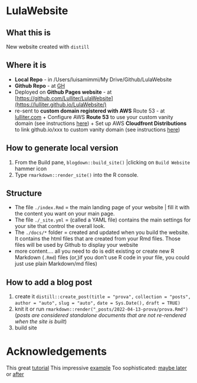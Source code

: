 # LulaWebsite


## What this is 
New website created with `distill`

## Where it is 

+ **Local Repo** - in /Users/luisamimmi/My Drive/Github/LulaWebsite
+ **Github Repo** - at [GH](https://github.com/Lulliter/LulaWebsite)
+ Deployed on **Github Pages website** - at [https://github.com/Lulliter/LulaWebsite](https://lulliter.github.io/LulaWebsite/)
+ re-sent to **custom domain registered with AWS** Route 53  - at [lulliter.com](https:www.lulliter.com) 
		+ Configure AWS **Route 53** to use your custom vanity domain (see instructions [here](https://medium.com/@benwiz/how-to-deploy-github-pages-with-aws-route-53-registered-custom-domain-and-force-https-bbea801e5ea3))
		+ Set up AWS **Cloudfront Distributions** to link github.io/xxx to custom vanity domain (see instructions [here](https://medium.com/@bschandu67/host-your-website-using-github-pages-aws-route53-and-aws-cloudfront-7345493d2ea6))


## How to generate local version
1. From the Build pane, `blogdown::build_site()` |clicking on `Build Website` hammer icon
2. Type `rmarkdown::render_site()` into the R console.

## Structure 
+ The file `./index.Rmd` = the main landing page of your website | fill it with the content you want on your main page.
+ The file `./_site.yml` = (called a YAML file) contains the main settings for your site that control the overall look.  
+ The `./docs/*` folder =  created and updated when you build the website. It contains the html files that are created from your Rmd files. Those files will be used by Github to display your website 
+ more content.... all you need to do is edit existing or create new R Markdown (`.Rmd`) files (or,)if you don’t use R code in your file, you could just use plain Markdown/md files)

## How to add a blog post
1. create it
`distill::create_post(title = "prova",`
`collection = "posts",`
`author = "auto",`
`slug = "auto",`
`date = Sys.Date(),`
`draft = TRUE)`
2. knit it or run `rmarkdown::render("_posts/2022-04-13-prova/prova.Rmd")`
(_posts are considered standalone documents that are not re-rendered when the site is built_)
3. build site 


# Acknowledgements
This great [tutorial](https://www.andreashandel.com/posts/distill-github-website/)
This impressive [example](https://qntkhvn.netlify.app/)
Too sophisticated: [maybe later](https://github.com/joelnitta/joelnitta-home) or [after](https://github.com/jhelvy/jhelvy_distill)
